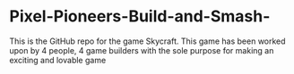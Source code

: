 # Pixel-Pioneers-Build-and-Smash-
This is the GitHub repo for the game Skycraft. This game has been worked upon by 4 people, 4 game builders with the sole purpose for making an exciting and lovable game
